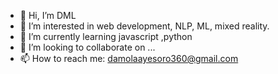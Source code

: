 - 👋 Hi, I’m DML
- 👀 I’m interested in web development, NLP, ML, mixed reality.
- 🌱 I’m currently learning javascript ,python
- 💞️ I’m looking to collaborate on ...
- 📫 How to reach me: damolaayesoro360@gmail.com

<!---
Baoku26/Baoku26 is a ✨ special ✨ repository because its `README.md` (this file) appears on your GitHub profile.
You can click the Preview link to take a look at your changes.
--->
